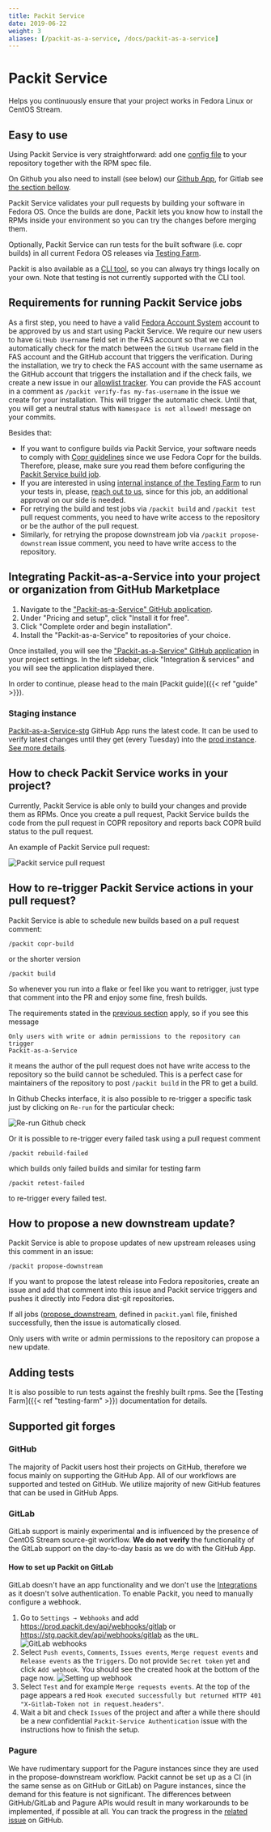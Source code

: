 ```yaml
---
title: Packit Service
date: 2019-06-22
weight: 3
aliases: [/packit-as-a-service, /docs/packit-as-a-service]
---
```


# Packit Service

Helps you continuously ensure that your project works in Fedora Linux or CentOS Stream.

## Easy to use

Using Packit Service is very straightforward:
add one [config file](/docs/configuration/)
to your repository together with the RPM spec file.

On Github you also need to install (see below) our
[Github App](https://github.com/marketplace/packit-as-a-service),
for Gitlab see [the section bellow](#GitLab).

Packit Service validates your pull requests by building your software in Fedora OS.
Once the builds are done, Packit lets you know how to install the
RPMs inside your environment so you can try the changes before merging them.

Optionally, Packit Service can run tests for the built software (i.e. copr builds)
in all current Fedora OS releases via [Testing Farm](/docs/testing-farm).

Packit is also available as a [CLI tool](https://github.com/packit/packit/blob/main/README.md),
so you can always try things locally on your own. Note that testing is not currently supported with the CLI tool.


## Requirements for running Packit Service jobs

As a first step, you need to have a valid [Fedora Account System](https://fedoraproject.org/wiki/Account_System) 
account to be approved by us and start using Packit Service.
We require our new users to have `GitHub Username` field set in the FAS account so that we can automatically
check for the match between the `GitHub Username` field in the FAS account and the GitHub account that triggers the verification. 
During the installation, we try to check the FAS account with the same
username as the GitHub account that triggers the installation and if the check
fails, we create a new issue in our
[allowlist tracker](https://github.com/packit/notifications/issues/).
You can provide the FAS account in a comment
as `/packit verify-fas my-fas-username` in the issue we create 
for your installation. This will trigger the automatic check.
Until that, you will get a neutral status with `Namespace is not allowed!` 
message on your commits.

Besides that:
* If you want to configure builds via Packit Service, your software needs to comply with [Copr guidelines](https://docs.pagure.org/copr.copr/user_documentation.html#what-i-can-build-in-copr) 
 since we use Fedora Copr for the builds. Therefore, please, make sure you read them before configuring the [Packit Service build job](/docs/configuration/#copr_build).
* If you are interested in using [internal instance of the Testing Farm](https://docs.testing-farm.io/general/0.1/services.html#_red_hat_ranch)
to run your tests in, please, [reach out to us](/#contact), since for this job, an additional approval on our side is needed.
* For retrying the build and test jobs via `/packit build` and `/packit test` pull request comments, you need to have write access to the repository or be the 
author of the pull request.
* Similarly, for retrying the propose downstream job via `/packit propose-downstream` issue comment, you need to have write access to
the repository.


## Integrating Packit-as-a-Service into your project or organization from GitHub Marketplace

1. Navigate to the ["Packit-as-a-Service" GitHub
   application](https://github.com/marketplace/packit-as-a-service).
2. Under "Pricing and setup", click "Install it for free".
3. Click "Complete order and begin installation".
4. Install the "Packit-as-a-Service" to repositories of your choice.

Once installed, you will see the ["Packit-as-a-Service" GitHub
application](https://github.com/marketplace/packit-as-a-service) in your
project settings. In the left sidebar, click "Integration & services" and you
will see the application displayed there.

In order to continue, please head to the main [Packit guide]({{< ref "guide" >}}).

### Staging instance

[Packit-as-a-Service-stg](https://github.com/apps/packit-as-a-service-stg) GitHub App
runs the latest code. It can be used to verify latest changes until they get
(every Tuesday) into the [prod instance](https://github.com/marketplace/packit-as-a-service).
[See more details](https://github.com/packit/packit-service/issues/649#issue-629054035).

## How to check Packit Service works in your project?

Currently, Packit Service is able only to build your changes and provide them as RPMs.
Once you create a pull request, Packit Service builds the code from the
pull request in COPR repository and reports back COPR build status to the pull request.

An example of Packit Service pull request:

![Packit service pull request](/packit-service-pr.png)

## How to re-trigger Packit Service actions in your pull request?

Packit Service is able to schedule new builds based on a pull request comment:

    /packit copr-build

or the shorter version

    /packit build

So whenever you run into a flake or feel like you want to retrigger, just type
that comment into the PR and enjoy some fine, fresh builds.

The requirements stated in the [previous section](#requirements-for-running-packit-service-jobs) apply, so if you see this
message

    Only users with write or admin permissions to the repository can trigger
    Packit-as-a-Service

it means the author of the pull request does not have write access to the
repository so the build cannot be scheduled. This is a perfect case for
maintainers of the repository to post `/packit build` in the PR to get a build.

In Github Checks interface, it is also possible to re-trigger a specific task just by clicking on `Re-run`
for the particular check:

![Re-run Github check](/github-check-rerun.png)

Or it is possible to re-trigger every failed task using a pull request comment

    /packit rebuild-failed

which builds only failed builds and similar for testing farm

    /packit retest-failed

to re-trigger every failed test.

## How to propose a new downstream update?

Packit Service is able to propose updates of new upstream releases using this comment in an issue:

    /packit propose-downstream

If you want to propose the latest release into Fedora repositories,
create an issue and add that comment into this issue and
Packit service triggers and pushes it directly into Fedora dist-git repositories.

If all jobs ([propose_downstream](/docs/configuration/#supported-jobs),
defined in `packit.yaml` file, finished successfully, then the issue is
automatically closed.

Only users with write or admin permissions to the repository can propose a new
update.

## Adding tests

It is also possible to run tests against the freshly built rpms.
See the [Testing Farm]({{< ref "testing-farm" >}}) documentation for details.

## Supported git forges

### GitHub

The majority of Packit users host their projects on GitHub, therefore we focus mainly on supporting the GitHub App. All of our workflows are supported and tested on GitHub. We utilize majority of new GitHub features that can be used in GitHub Apps.

### GitLab

GitLab support is mainly experimental and is influenced by the presence of CentOS Stream source-git workflow. **We do not verify** the functionality of the GitLab support on the day-to-day basis as we do with the GitHub App.

#### How to set up Packit on GitLab

GitLab doesn't have an app functionality and we don't use the [Integrations](https://docs.gitlab.com/ee/user/project/integrations/overview.html) as it doesn't solve authentication.
To enable Packit, you need to manually configure a webhook.

1. Go to `Settings → Webhooks` and add https://prod.packit.dev/api/webhooks/gitlab or https://stg.packit.dev/api/webhooks/gitlab as the `URL`.
   ![GitLab webhooks](/images/gitlab/webhooks.png)
2. Select `Push events`, `Comments`, `Issues events`, `Merge request events` and `Release events` as the `Triggers`.
   Do not provide `Secret token` yet and click `Add webhook`.
   You should see the created hook at the bottom of the page now.
   ![Setting up webhook](/images/gitlab/set_up_webhook.png)
3. Select `Test` and for example `Merge requests events`.
   At the top of the page appears a red `Hook executed successfully but returned HTTP 401 "X-Gitlab-Token not in request.headers"`.
4. Wait a bit and check `Issues` of the project and after a while there should be
   a new confidential `Packit-Service Authentication` issue with the instructions how to finish the setup.

### Pagure

We have rudimentary support for the Pagure instances since they are used in the propose-downstream workflow. Packit cannot be set up as a CI (in the same sense as on GitHub or GitLab) on Pagure instances, since the demand for this feature is not significant. The differences between GitHub/GitLab and Pagure APIs would result in many workarounds to be implemented, if possible at all. You can track the progress in the [related issue](https://github.com/packit/packit-service/issues/556) on GitHub.
